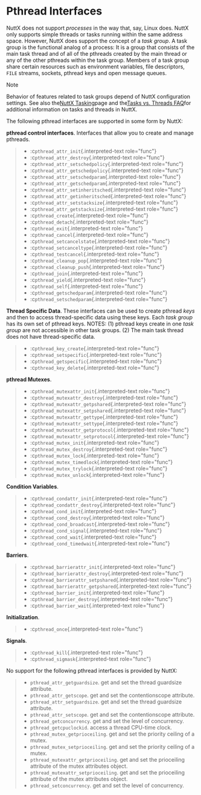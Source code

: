 Pthread Interfaces
==================

NuttX does not support *processes* in the way that, say, Linux does.
NuttX only supports simple threads or tasks running within the same
address space. However, NuttX does support the concept of a *task
group*. A task group is the functional analog of a process: It is a
group that consists of the main task thread and of all of the pthreads
created by the main thread or any of the other pthreads within the task
group. Members of a task group share certain resources such as
environment variables, file descriptors, `FILE` streams, sockets,
pthread keys and open message queues.

Note

Behavior of features related to task groups depend of NuttX
configuration settings. See also the[NuttX
Tasking](https://cwiki.apache.org/confluence/display/NUTTX/NuttX+Tasking)page
and the[Tasks vs. Threads
FAQ](https://cwiki.apache.org/confluence/display/NUTTX/Tasks+vs.+Threads+FAQ)for
additional information on tasks and threads in NuttX.

The following pthread interfaces are supported in some form by NuttX:

**pthread control interfaces**. Interfaces that allow you to create and
manage pthreads.

> -   :c`pthread_attr_init`{.interpreted-text role="func"}
> -   :c`pthread_attr_destroy`{.interpreted-text role="func"}
> -   :c`pthread_attr_setschedpolicy`{.interpreted-text role="func"}
> -   :c`pthread_attr_getschedpolicy`{.interpreted-text role="func"}
> -   :c`pthread_attr_setschedparam`{.interpreted-text role="func"}
> -   :c`pthread_attr_getschedparam`{.interpreted-text role="func"}
> -   :c`pthread_attr_setinheritsched`{.interpreted-text role="func"}
> -   :c`pthread_attr_getinheritsched`{.interpreted-text role="func"}
> -   :c`pthread_attr_setstacksize`{.interpreted-text role="func"}
> -   :c`pthread_attr_getstacksize`{.interpreted-text role="func"}
> -   :c`pthread_create`{.interpreted-text role="func"}
> -   :c`pthread_detach`{.interpreted-text role="func"}
> -   :c`pthread_exit`{.interpreted-text role="func"}
> -   :c`pthread_cancel`{.interpreted-text role="func"}
> -   :c`pthread_setcancelstate`{.interpreted-text role="func"}
> -   :c`pthread_setcanceltype`{.interpreted-text role="func"}
> -   :c`pthread_testcancel`{.interpreted-text role="func"}
> -   :c`pthread_cleanup_pop`{.interpreted-text role="func"}
> -   :c`pthread_cleanup_push`{.interpreted-text role="func"}
> -   :c`pthread_join`{.interpreted-text role="func"}
> -   :c`pthread_yield`{.interpreted-text role="func"}
> -   :c`pthread_self`{.interpreted-text role="func"}
> -   :c`pthread_getschedparam`{.interpreted-text role="func"}
> -   :c`pthread_setschedparam`{.interpreted-text role="func"}

**Thread Specific Data**. These interfaces can be used to create pthread
*keys* and then to access thread-specific data using these keys. Each
*task group* has its own set of pthread keys. NOTES: (1) pthread keys
create in one *task group* are not accessible in other task groups. (2)
The main task thread does not have thread-specific data.

> -   :c`pthread_key_create`{.interpreted-text role="func"}
> -   :c`pthread_setspecific`{.interpreted-text role="func"}
> -   :c`pthread_getspecific`{.interpreted-text role="func"}
> -   :c`pthread_key_delete`{.interpreted-text role="func"}

**pthread Mutexes**.

> -   :c`pthread_mutexattr_init`{.interpreted-text role="func"}
> -   :c`pthread_mutexattr_destroy`{.interpreted-text role="func"}
> -   :c`pthread_mutexattr_getpshared`{.interpreted-text role="func"}
> -   :c`pthread_mutexattr_setpshared`{.interpreted-text role="func"}
> -   :c`pthread_mutexattr_gettype`{.interpreted-text role="func"}
> -   :c`pthread_mutexattr_settype`{.interpreted-text role="func"}
> -   :c`pthread_mutexattr_getprotocol`{.interpreted-text role="func"}
> -   :c`pthread_mutexattr_setprotocol`{.interpreted-text role="func"}
> -   :c`pthread_mutex_init`{.interpreted-text role="func"}
> -   :c`pthread_mutex_destroy`{.interpreted-text role="func"}
> -   :c`pthread_mutex_lock`{.interpreted-text role="func"}
> -   :c`pthread_mutex_timedlock`{.interpreted-text role="func"}
> -   :c`pthread_mutex_trylock`{.interpreted-text role="func"}
> -   :c`pthread_mutex_unlock`{.interpreted-text role="func"}

**Condition Variables**.

> -   :c`pthread_condattr_init`{.interpreted-text role="func"}
> -   :c`pthread_condattr_destroy`{.interpreted-text role="func"}
> -   :c`pthread_cond_init`{.interpreted-text role="func"}
> -   :c`pthread_cond_destroy`{.interpreted-text role="func"}
> -   :c`pthread_cond_broadcast`{.interpreted-text role="func"}
> -   :c`pthread_cond_signal`{.interpreted-text role="func"}
> -   :c`pthread_cond_wait`{.interpreted-text role="func"}
> -   :c`pthread_cond_timedwait`{.interpreted-text role="func"}

**Barriers**.

> -   :c`pthread_barrierattr_init`{.interpreted-text role="func"}
> -   :c`pthread_barrierattr_destroy`{.interpreted-text role="func"}
> -   :c`pthread_barrierattr_setpshared`{.interpreted-text role="func"}
> -   :c`pthread_barrierattr_getpshared`{.interpreted-text role="func"}
> -   :c`pthread_barrier_init`{.interpreted-text role="func"}
> -   :c`pthread_barrier_destroy`{.interpreted-text role="func"}
> -   :c`pthread_barrier_wait`{.interpreted-text role="func"}

**Initialization**.

> -   :c`pthread_once`{.interpreted-text role="func"}

**Signals**.

> -   :c`pthread_kill`{.interpreted-text role="func"}
> -   :c`pthread_sigmask`{.interpreted-text role="func"}

No support for the following pthread interfaces is provided by NuttX:

> -   `pthread_attr_getguardsize`. get and set the thread guardsize
>     attribute.
> -   `pthread_attr_getscope`. get and set the contentionscope
>     attribute.
> -   `pthread_attr_setguardsize`. get and set the thread guardsize
>     attribute.
> -   `pthread_attr_setscope`. get and set the contentionscope
>     attribute.
> -   `pthread_getconcurrency`. get and set the level of concurrency.
> -   `pthread_getcpuclockid`. access a thread CPU-time clock.
> -   `pthread_mutex_getprioceiling`. get and set the priority ceiling
>     of a mutex.
> -   `pthread_mutex_setprioceiling`. get and set the priority ceiling
>     of a mutex.
> -   `pthread_mutexattr_getprioceiling`. get and set the prioceiling
>     attribute of the mutex attributes object.
> -   `pthread_mutexattr_setprioceiling`. get and set the prioceiling
>     attribute of the mutex attributes object.
> -   `pthread_setconcurrency`. get and set the level of concurrency.
